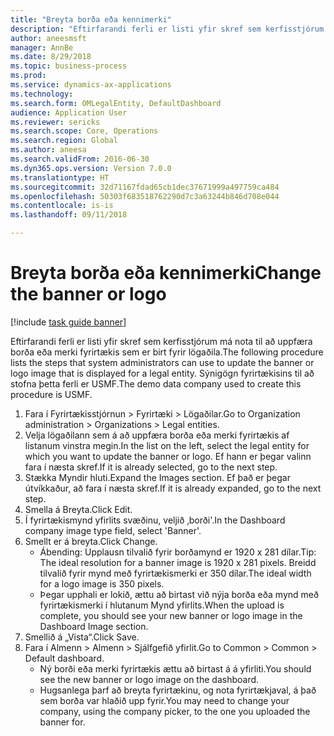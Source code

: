 ```yaml
--- 
title: "Breyta borða eða kennimerki"
description: "Eftirfarandi ferli er listi yfir skref sem kerfisstjórum má nota til að uppfæra borða eða merki fyrirtækis sem er birt fyrir lögaðila."
author: aneesmsft
manager: AnnBe
ms.date: 8/29/2018
ms.topic: business-process
ms.prod: 
ms.service: dynamics-ax-applications
ms.technology: 
ms.search.form: OMLegalEntity, DefaultDashboard
audience: Application User
ms.reviewer: sericks
ms.search.scope: Core, Operations
ms.search.region: Global
ms.author: aneesa
ms.search.validFrom: 2016-06-30
ms.dyn365.ops.version: Version 7.0.0
ms.translationtype: HT
ms.sourcegitcommit: 32d71167fdad65cb1dec37671999a497759ca484
ms.openlocfilehash: 50303f683518762290d7c3a63244b846d708e044
ms.contentlocale: is-is
ms.lasthandoff: 09/11/2018

---
```

# <a name="change-the-banner-or-logo"></a><span data-ttu-id="2e0cd-103">Breyta borða eða kennimerki</span><span class="sxs-lookup"><span data-stu-id="2e0cd-103">Change the banner or logo</span></span>

[!include [task guide banner](../../includes/task-guide-banner.md)]

<span data-ttu-id="2e0cd-104">Eftirfarandi ferli er listi yfir skref sem kerfisstjórum má nota til að uppfæra borða eða merki fyrirtækis sem er birt fyrir lögaðila.</span><span class="sxs-lookup"><span data-stu-id="2e0cd-104">The following procedure lists the steps that system administrators can use to update the banner or logo image that is displayed for a legal entity.</span></span> <span data-ttu-id="2e0cd-105">Sýnigögn fyrirtækisins til að stofna þetta ferli er USMF.</span><span class="sxs-lookup"><span data-stu-id="2e0cd-105">The demo data company used to create this procedure is USMF.</span></span>

1. <span data-ttu-id="2e0cd-106">Fara í Fyrirtækisstjórnun > Fyrirtæki > Lögaðilar.</span><span class="sxs-lookup"><span data-stu-id="2e0cd-106">Go to Organization administration > Organizations > Legal entities.</span></span>
2. <span data-ttu-id="2e0cd-107">Velja lögaðilann sem á að uppfæra borða eða merki fyrirtækis af listanum vinstra megin.</span><span class="sxs-lookup"><span data-stu-id="2e0cd-107">In the list on the left, select the legal entity for which you want to update the banner or logo.</span></span> <span data-ttu-id="2e0cd-108">Ef hann er þegar valinn fara í næsta skref.</span><span class="sxs-lookup"><span data-stu-id="2e0cd-108">If it is already selected, go to the next step.</span></span>
3. <span data-ttu-id="2e0cd-109">Stækka Myndir hluti.</span><span class="sxs-lookup"><span data-stu-id="2e0cd-109">Expand the Images section.</span></span> <span data-ttu-id="2e0cd-110">Ef það er þegar útvíkkaður, að fara í næsta skref.</span><span class="sxs-lookup"><span data-stu-id="2e0cd-110">If it is already expanded, go to the next step.</span></span>
4. <span data-ttu-id="2e0cd-111">Smella á Breyta.</span><span class="sxs-lookup"><span data-stu-id="2e0cd-111">Click Edit.</span></span>
5. <span data-ttu-id="2e0cd-112">Í fyrirtækismynd yfirlits svæðinu, veljið ‚borði'.</span><span class="sxs-lookup"><span data-stu-id="2e0cd-112">In the Dashboard company image type field, select 'Banner'.</span></span>
6. <span data-ttu-id="2e0cd-113">Smellt er á breyta.</span><span class="sxs-lookup"><span data-stu-id="2e0cd-113">Click Change.</span></span>
    * <span data-ttu-id="2e0cd-114">Ábending: Upplausn tilvalið fyrir borðamynd er 1920 x 281 dílar.</span><span class="sxs-lookup"><span data-stu-id="2e0cd-114">Tip: The ideal resolution for a banner image is 1920 x 281 pixels.</span></span> <span data-ttu-id="2e0cd-115">Breidd tilvalið fyrir mynd með fyrirtækismerki er 350 dílar.</span><span class="sxs-lookup"><span data-stu-id="2e0cd-115">The ideal width for a logo image is 350 pixels.</span></span>  
    * <span data-ttu-id="2e0cd-116">Þegar upphali er lokið, ættu að birtast við nýja borða eða mynd með fyrirtækismerki í hlutanum Mynd yfirlits.</span><span class="sxs-lookup"><span data-stu-id="2e0cd-116">When the upload is complete, you should see your new banner or logo image in the Dashboard Image section.</span></span>  
7. <span data-ttu-id="2e0cd-117">Smellið á „Vista“.</span><span class="sxs-lookup"><span data-stu-id="2e0cd-117">Click Save.</span></span>
8. <span data-ttu-id="2e0cd-118">Fara í Almenn > Almenn > Sjálfgefið yfirlit.</span><span class="sxs-lookup"><span data-stu-id="2e0cd-118">Go to Common > Common > Default dashboard.</span></span>
    * <span data-ttu-id="2e0cd-119">Ný borði eða merki fyrirtækis ættu að birtast á á yfirliti.</span><span class="sxs-lookup"><span data-stu-id="2e0cd-119">You should see the new banner or logo image on the dashboard.</span></span>  
    * <span data-ttu-id="2e0cd-120">Hugsanlega þarf að breyta fyrirtækinu, og nota fyrirtækjaval, á það sem borða var hlaðið upp fyrir.</span><span class="sxs-lookup"><span data-stu-id="2e0cd-120">You may need to change your company, using the company picker, to the one you uploaded the banner for.</span></span>  


